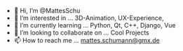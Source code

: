 - 👋 Hi, I’m @MattesSchu
- 👀 I’m interested in ... 3D-Animation, UX-Experience,
- 🌱 I’m currently learning ... Python, Qt, C++, Django, Vue
- 💞️ I’m looking to collaborate on ... Cool Projects
- 📫 How to reach me ... mattes.schumann@gmx.de

<!---
MattesSchu/MattesSchu is a ✨ special ✨ repository because its `README.md` (this file) appears on your GitHub profile.
You can click the Preview link to take a look at your changes.
--->
